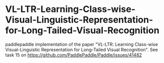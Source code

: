 # VL-LTR-Learning-Class-wise-Visual-Linguistic-Representation-for-Long-Tailed-Visual-Recognition
paddlepaddle implementation of the paper "VL-LTR: Learning Class-wise Visual-Linguistic Representation for Long-Tailed Visual Recognition". See  task 15  on  https://github.com/PaddlePaddle/Paddle/issues/41482
